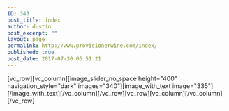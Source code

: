 ```yaml
---
ID: 343
post_title: index
author: dustin
post_excerpt: ""
layout: page
permalink: http://www.provisionerwine.com/index/
published: true
post_date: 2017-07-30 06:51:21
---
```

[vc_row][vc_column][image_slider_no_space height="400" navigation_style="dark" images="340"][image_with_text image="335"][/image_with_text][/vc_column][/vc_row][vc_row][vc_column][/vc_column][/vc_row]